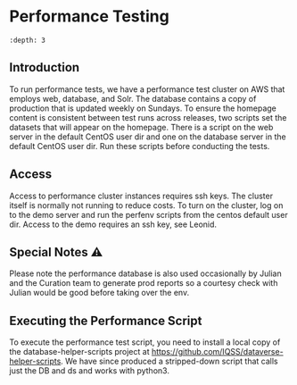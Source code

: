 # Performance Testing

```{contents}
:depth: 3
```

## Introduction

To run performance tests, we have a performance test cluster on AWS that employs web, database, and Solr. The database contains a copy of production that is updated weekly on Sundays. To ensure the homepage content is consistent between test runs across releases, two scripts set the datasets that will appear on the homepage. There is a script on the web server in the default CentOS user dir and one on the database server in the default CentOS user dir. Run these scripts before conducting the tests. 

## Access

Access to performance cluster instances requires ssh keys. The cluster itself is normally not running to reduce costs. To turn on the cluster, log on to the demo server and run the perfenv scripts from the centos default user dir. Access to the demo requires an ssh key, see Leonid. 

## Special Notes ⚠️ 

Please note the performance database is also used occasionally by Julian and the Curation team to generate prod reports so a courtesy check with Julian would be good before taking over the env.


Executing the Performance Script
--------------------------------
To execute the performance test script, you need to install a local copy of the database-helper-scripts project at <https://github.com/IQSS/dataverse-helper-scripts>. We have since produced a stripped-down script that calls just the DB and ds and works with python3. 
